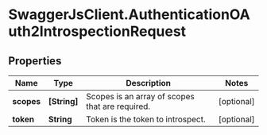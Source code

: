 # SwaggerJsClient.AuthenticationOAuth2IntrospectionRequest

## Properties
Name | Type | Description | Notes
------------ | ------------- | ------------- | -------------
**scopes** | **[String]** | Scopes is an array of scopes that are required. | [optional] 
**token** | **String** | Token is the token to introspect. | [optional] 


